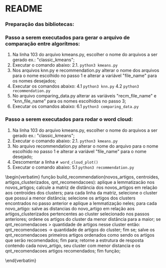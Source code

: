 # README

 
### Preparação das bibliotecas:

### Passo a serem executados para gerar o arquivo de comparação entre algorítmos:

	 
 1. Na linha 103 do arquivo kmeans.py, escolher o nome do arquivos a ser gerado ex.: "classic_kmeans";
 2. Executar o comando abaixo:
 2.1. `python3 kmeans.py`
 3. Nos arquivos knn.py e recommendation.py alterar o nome dos arquivos para o nome escolhido no passo 1 e alterar a variável "file_name" para os nomes desejados;
 4. Executar os comandos abaixo:
 4.1 `python3 knn.py`
 4.2 `python3 recommendation.py`
 5. No arquivo comparing_data.py alterar as variáveis "recm_file_name" e "knn_file_name" para os nomes escolhidos no passo 3;
 6.  Executar os comandos abaixo:
 6.1 `python3 comparing_data.py`
 

### Passo a serem executados para rodar o word cloud:

	 
 1. Na linha 103 do arquivo kmeans.py, escolher o nome do arquivos a ser gerado ex.: "classic_kmeans";
 2. Executar o comando abaixo:
 2.1. `python3 kmeans.py`
 3. No arquivo recommendation.py alterar o nome do arquivo para o nome escolhido no passo 1 e alterar a variável "file_name" para o nome desejado;
 4. Descomentar a linha `# word_cloud_plot()`
 5. Executar o comando abaixo:
 5.1 `python3 recommendation.py`


\begin{verbatim}
  função build_recommendation(novos_artigos, centroides, artigos_clusterizados, qnt_recomendacoes):
    aplique a lemmatizacão nos novos_artigos;
    calcule a matriz de distância dos novos_artigos em relação aos centroides dos clusters;
    para cada linha da matriz, selecione o cluster que possui a menor distância;
    selecione os artigos dos clusters encontrados no passo anterior e aplique a lemmatização neles;
    para cada novo_artigo:
      salve as distancias do novo_artigo em relação aos artigos_clusterizados pertencentes ao cluster selecionado nos passos anteriores;
      ordene os artigos do cluster da menor distância para a maior;
      se qnt_recomendacoes > quantidade de artigos nesse cluster então:
        qnt_recomendacoes -> quantidade de artigos do cluster;
      fim se;
      salve os qnt_recomendacoes primeiros artigos ordenados como sendo os artigos que serão recomendados;
    fim para;
    retorne a estrutura de resposta contendo cada novo_artigo, seu cluster com menor distancia e os qnt_recomendacoes artigos recomendados;
  fim função;
    
\end{verbatim} 